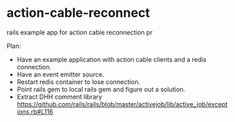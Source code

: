 # action-cable-reconnect
rails example app for action cable reconnection pr


Plan:

* Have an example application with action cable clients and a redis connection.
* Have an event emitter source.
* Restart redis container to lose connection.
* Point rails gem to local rails gem and figure out a solution.
* Extract DHH comment library https://github.com/rails/rails/blob/master/activejob/lib/active_job/exceptions.rb#L116
